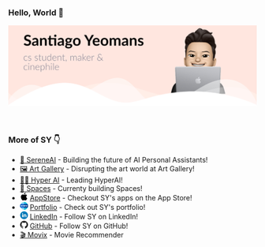 ### Hello, World 👋

![](https://github.com/SYM1000/SYM1000/blob/master/gh-header.jpg)

[comment]: <> (*Santigo Yeomans* is a CS student from Mexico, who loves creating things and learn something new every day.)
[comment]: <> (Santiago Yeomans is currently working on several IOS apps.)
<br>

### More of SY 👇
* [🤖 SereneAI](https://www.sereneai.io) - Building the future of AI Personal Assistants!
* [🖼 Art Gallery](https://www.artgallery.lat) - Disrupting the art world at Art Gallery!
* [🧑‍💻 Hyper AI](https://www.hyperai.cc) - Leading HyperAI!
* [🚀 Spaces](https://www.spacesapp.cc) - Currenty building Spaces!
* ![](https://github.com/SYM1000/SYM1000/blob/master/Res/apple-logo.png) [AppStore](https://apps.apple.com/us/developer/santiago-yeomans/id1519365510) - Checkout SY's apps on the App Store! <br>
* ![](https://github.com/SYM1000/SYM1000/blob/master/Res/www.png) [Portfolio](http://www.santiagoyeomans.com/) - Check out SY's portfolio! <br>
* ![](https://github.com/SYM1000/SYM1000/blob/master/Res/linkedin.png) [LinkedIn](https://www.linkedin.com/in/santiago-yeomans/) - Follow SY on LinkedIn! <br>
* ![](https://github.com/SYM1000/SYM1000/blob/master/Res/logo.png) [GitHub](https://github.com/SYM1000) - Follow SY on GitHub!
* [🎬  Movix](https://github.com/SYM1000) - Movie Recommender


<!--
### Some cool stats
[![Santiago Yeomans's github stats](https://github-readme-stats.vercel.app/api?username=sym1000&count_private=true&show_icons=true)]()


<p align="center"> 
  Visitor count<br>
  <img src="https://profile-counter.glitch.me/sym1000/count.svg" />
</p>
-->

<!--
**SYM1000/SYM1000** is a ✨ _special_ ✨ repository because its `README.md` (this file) appears on your GitHub profile.

Here are some ideas to get you started:

- 🔭 I’m currently working on ...
- 🌱 I’m currently learning ...
- 👯 I’m looking to collaborate on ...
- 🤔 I’m looking for help with ...
- 💬 Ask me about ...
- 📫 How to reach me: ...
- 😄 Pronouns: ...
- ⚡ Fun fact: ...
-->
